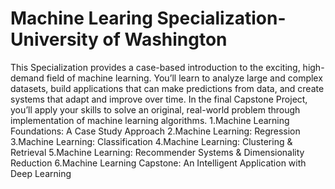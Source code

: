 # Machine Learing Specialization-University of Washington
This Specialization provides a case-based introduction to the exciting, high-demand field of machine learning. You’ll learn to analyze large and complex datasets, build applications that can make predictions from data, and create systems that adapt and improve over time. In the final Capstone Project, you’ll apply your skills to solve an original, real-world problem through implementation of machine learning algorithms.
1.Machine Learning Foundations: A Case Study Approach
2.Machine Learning: Regression
3.Machine Learning: Classification
4.Machine Learning: Clustering & Retrieval
5.Machine Learning: Recommender Systems & Dimensionality Reduction
6.Machine Learning Capstone: An Intelligent Application with Deep Learning
